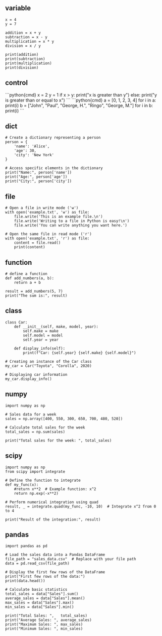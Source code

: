 ## variable
<p id="variable"></p>

```python{cmd}
x = 4
y = 7

addition = x + y
subtraction = x - y
multiplication = x * y
division = x / y

print(addition)
print(subtraction)
print(multiplication)
print(division)
```

## control
<p id="control"></p>
```python{cmd}
x = 2
y = 1
if x > y:
    print("x is greater than y")
else:
    print("y is greater than or equal to x")
```
```python{cmd}
a = [0, 1, 2, 3, 4]
for i in a:
    print(i)
b = ["John", "Paul", "George, H.", "Ringo", "George, M."]
for i in b:
    print(i)
```

## dict
<p id="dict"></p>

```python{cmd}
# Create a dictionary representing a person
person = {
    'name': 'Alice',
    'age': 30,
    'city': 'New York'
}

# Access specific elements in the dictionary
print("Name:", person['name'])
print("Age:", person['age'])
print("City:", person['city'])
```

## file
<p id="file"></p>

```python{cmd}
# Open a file in write mode ('w')
with open('example.txt', 'w') as file:
    file.write('This is an example file.\n')
    file.write('Writing to a file in Python is easy!\n')
    file.write('You can write anything you want here.')
```
```python{cmd}
# Open the same file in read mode ('r')
with open('example.txt', 'r') as file:
    content = file.read()
    print(content)
```

## function
<p id="function"></p>

```python{cmd}
# define a function
def add_numbers(a, b):
    return a + b

result = add_numbers(5, 7)
print("The sum is:", result)
```

## class
<p id="class"></p>

```python{cmd}
class Car:
    def __init__(self, make, model, year):
        self.make = make
        self.model = model
        self.year = year

    def display_info(self):
        print(f"Car: {self.year} {self.make} {self.model}")

# Creating an instance of the Car class
my_car = Car("Toyota", "Corolla", 2020)

# Displaying car information
my_car.display_info()
```

## numpy
<p id="numpy"></p>

```python{cmd}
import numpy as np

# Sales data for a week
sales = np.array([400, 550, 300, 650, 700, 480, 520])

# Calculate total sales for the week
total_sales = np.sum(sales)

print("Total sales for the week: ", total_sales)
```

## scipy
<p id="scipy"></p>

```python{cmd}
import numpy as np
from scipy import integrate

# Define the function to integrate
def my_func(x):
    #return x**2  # Example function: x^2
    return np.exp(-x**2)

# Perform numerical integration using quad
result, _ = integrate.quad(my_func, -10, 10)  # Integrate x^2 from 0 to 4

print("Result of the integration:", result)
```

## pandas
<p id="pandas"></p>

```python{cmd}
import pandas as pd

# Load the sales data into a Pandas DataFrame
file_path = "sales_data.csv"  # Replace with your file path
data = pd.read_csv(file_path)

# Display the first few rows of the DataFrame
print("First few rows of the data:")
print(data.head())

# Calculate basic statistics
total_sales = data["Sales"].sum()
average_sales = data["Sales"].mean()
max_sales = data["Sales"].max()
min_sales = data["Sales"].min()

print("Total Sales: ",   total_sales)
print("Average Sales: ", average_sales)
print("Maximum Sales: ", max_sales)
print("Minimum Sales: ", min_sales)
```